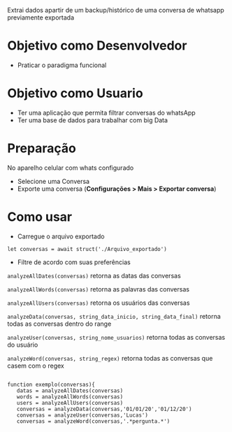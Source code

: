 Extrai dados apartir de um backup/histórico de uma conversa de whatsapp previamente exportada

# Objetivo como Desenvolvedor

* Praticar o paradigma funcional

# Objetivo como Usuario

* Ter uma aplicação que permita filtrar conversas do whatsApp
* Ter uma base de dados para trabalhar com big Data

# Preparação
No aparelho celular com  whats configurado
* Selecione uma Conversa
* Exporte uma conversa
(**Configurações > Mais > Exportar conversa**)

# Como usar 
 * Carregue o arquivo exportado
 
 `let conversas = await struct('./Arquivo_exportado')`
 
 * Filtre de acordo com suas preferências
 
 `analyzeAllDates(conversas)` retorna as datas das conversas
 
 `analyzeAllWords(conversas)` retorna as palavras das conversas
 
 `analyzeAllUsers(conversas)` retorna os usuários das conversas
 
 `analyzeData(conversas, string_data_inicio, string_data_final)` retorna todas as conversas dentro do range
 
 `analyzeUser(conversas, string_nome_usuarios)` retorna todas as conversas do usuário
 
 `analyzeWord(conversas, string_regex)` retorna todas as conversas que casem com o regex
 ```
 
 function exemplo(conversas){
    datas = analyzeAllDates(conversas)
    words = analyzeAllWords(conversas)
    users = analyzeAllUsers(conversas)
    conversas = analyzeData(conversas,'01/01/20','01/12/20')
    conversas = analyzeUser(conversas,'Lucas')
    conversas = analyzeWord(conversas,'.*pergunta.*')
```
